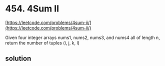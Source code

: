 # 454. 4Sum II
[https://leetcode.com/problems/4sum-ii/](https://leetcode.com/problems/4sum-ii/)

Given four integer arrays nums1, nums2, nums3, and nums4 all of length n, return the number of tuples (i, j, k, l)

## solution
